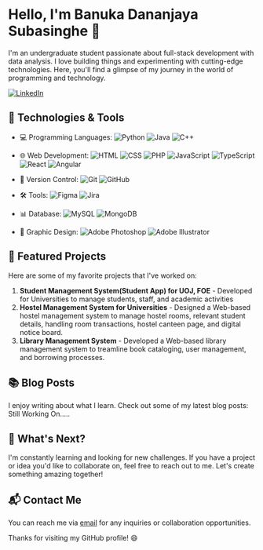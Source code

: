 <!-- Your Name -->
# Hello, I'm <b>Banuka</b> Dananjaya Subasinghe 👋

<!-- Your Bio -->
I'm an undergraduate student passionate about full-stack development with data analysis. I love building things and experimenting with cutting-edge technologies. Here, you'll find a glimpse of my journey in the world of programming and technology.

<!-- Contact and Social Media Links -->
[![LinkedIn](https://img.shields.io/badge/-LinkedIn-blue?style=flat&logo=linkedin&logoColor=white&link=[YOUR_LINKEDIN_PROFILE])](https://www.linkedin.com/in/banuka-subasinghe-0aa155193/)
<!--[![Portfolio](https://img.shields.io/badge/-Portfolio-orange?style=flat&link=[YOUR_PORTFOLIO_WEBSITE])](https://www.yourportfolio.com)-->
<!--[![Twitter](https://img.shields.io/badge/-Twitter-1DA1F2?style=flat&logo=twitter&logoColor=white&link=[YOUR_TWITTER_PROFILE])](https://twitter.com/[YOUR_TWITTER_PROFILE])-->

## 🔧 Technologies & Tools
- 💻 Programming Languages:  ![Python](https://img.shields.io/badge/-Python-3776AB?style=flat&logo=python&logoColor=white)   ![Java](https://img.shields.io/badge/-Java-007396?style=flat&logo=java&logoColor=white)   ![C++](https://img.shields.io/badge/-C++-00599C?style=flat&logo=c%2B%2B&logoColor=white)

- 🌐 Web Development:  ![HTML](https://img.shields.io/badge/-HTML-E34F26?style=flat&logo=html5&logoColor=white)  ![CSS](https://img.shields.io/badge/-CSS-1572B6?style=flat&logo=css3&logoColor=white)  ![PHP](https://img.shields.io/badge/-PHP-777BB4?style=flat&logo=php&logoColor=white)  ![JavaScript](https://img.shields.io/badge/-JavaScript-F7DF1E?style=flat&logo=javascript&logoColor=black)  ![TypeScript](https://img.shields.io/badge/-TypeScript-007ACC?style=flat&logo=typescript&logoColor=white)  ![React](https://img.shields.io/badge/-React-61DAFB?style=flat&logo=react&logoColor=white)   ![Angular](https://img.shields.io/badge/-Angular-DD0031?style=flat&logo=angular&logoColor=white)

- 🌱 Version Control:  ![Git](https://img.shields.io/badge/-Git-F05032?style=flat&logo=git&logoColor=white)  ![GitHub](https://img.shields.io/badge/-GitHub-181717?style=flat&logo=github&logoColor=white)

- 🛠️ Tools:  ![Figma](https://img.shields.io/badge/-Figma-F24E1E?style=flat&logo=figma&logoColor=white)  ![Jira](https://img.shields.io/badge/-Jira-0052CC?style=flat&logo=jira&logoColor=white)

- 📊 Database:  ![MySQL](https://img.shields.io/badge/-MySQL-4479A1?style=flat&logo=mysql&logoColor=white)  ![MongoDB](https://img.shields.io/badge/-MongoDB-47A248?style=flat&logo=mongodb&logoColor=white)

- 🎨 Graphic Design:  ![Adobe Photoshop](https://img.shields.io/badge/-Adobe%20Photoshop-31A8FF?style=flat&logo=adobe-photoshop&logoColor=white)  ![Adobe Illustrator](https://img.shields.io/badge/-Adobe%20Illustrator-FF9A00?style=flat&logo=adobe-illustrator&logoColor=white)

## 🌟 Featured Projects
Here are some of my favorite projects that I've worked on:

1. <b>Student Management System(Student App) for UOJ, FOE</b> - Developed for Universities to manage students, staff, and academic activities
2. <b>Hostel Management System for Universities</b> - Designed a Web-based hostel management system to manage hostel rooms, relevant student details, handling room transactions, hostel canteen page, and digital notice board.
3. <b>Library Management System</b> - Developed a Web-based library management system to treamline book cataloging, user management, and borrowing processes.

<!--You can explore more of my work on my [portfolio website](https://www.yourportfolio.com).-->

## 📚 Blog Posts
I enjoy writing about what I learn. Check out some of my latest blog posts:
Still Working On.....
<!--1. [Title of Blog Post 1](Link to Blog Post 1) - A short description.
2. [Title of Blog Post 2](Link to Blog Post 2) - A short description.
3. [Title of Blog Post 3](Link to Blog Post 3) - A short description.-->

## 🚀 What's Next?
I'm constantly learning and looking for new challenges. If you have a project or idea you'd like to collaborate on, feel free to reach out to me. Let's create something amazing together!

## 📬 Contact Me
You can reach me via [email](banukasubasinghe13@gmail.com) for any inquiries or collaboration opportunities.

Thanks for visiting my GitHub profile! 😄


<!---
bannukadananjaya/bannukadananjaya is a ✨ special ✨ repository because its `README.md` (this file) appears on your GitHub profile.
You can click the Preview link to take a look at your changes.
--->
